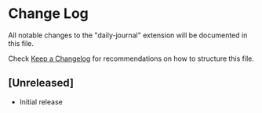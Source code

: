 # Change Log

All notable changes to the "daily-journal" extension will be documented in this file.

Check [Keep a Changelog](http://keepachangelog.com/) for recommendations on how to structure this file.

## [Unreleased]

- Initial release